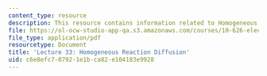 ```yaml
---
content_type: resource
description: This resource contains information related to Homogeneous Reaction Diffusion.
file: https://ol-ocw-studio-app-qa.s3.amazonaws.com/courses/10-626-electrochemical-energy-systems-spring-2014/c6e8efc707921e1bca82e104183e9928_MIT10_626S14_Lec33_elec.pdf
file_type: application/pdf
resourcetype: Document
title: 'Lecture 33: Homogeneous Reaction Diffusion'
uid: c6e8efc7-0792-1e1b-ca82-e104183e9928
---
```

